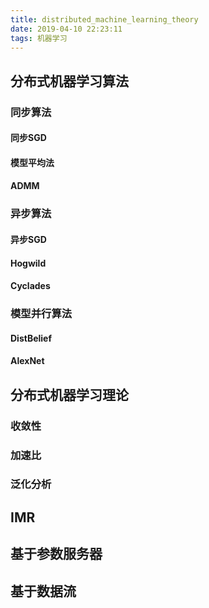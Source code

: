 ```yaml
---
title: distributed_machine_learning_theory
date: 2019-04-10 22:23:11
tags: 机器学习
---
```

## 分布式机器学习算法
### 同步算法
#### 同步SGD
#### 模型平均法
#### ADMM

### 异步算法
#### 异步SGD
#### Hogwild
#### Cyclades

### 模型并行算法
#### DistBelief
#### AlexNet

## 分布式机器学习理论
### 收敛性
### 加速比
### 泛化分析

## IMR
## 基于参数服务器
## 基于数据流


